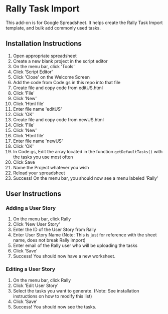 # Rally Task Import
This add-on is for Google Spreadsheet. It helps create the Rally Task Import template, and bulk add commonly used tasks.

## Installation Instructions
1. Open appropriate spreadsheet
2. Create a new blank project in the script editor
  1. On the menu bar, click 'Tools'
  2. Click 'Script Editor'
  3. Click 'Close' on the Welcome Screen
3. Add the code from Code.gs in this repo into that file
4. Create file and copy code from editUS.html
  1. Click 'File'
  2. Click 'New'
  3. Click 'Html file'
  4. Enter file name 'editUS'
  5. Click 'OK'
5. Create file and copy code from newUS.html
  1. Click 'File'
  2. Click 'New'
  3. Click 'Html file'
  4. Enter file name 'newUS'
  5. Click 'OK'
6. In Code.gs, Edit the array located in the function `getDefaultTasks()` with the tasks you use most often
7. Click Save
8. Name the Project whatever you wish
9. Reload your spreadsheet
10. Success! On the menu bar, you should now see a menu labeled 'Rally'

## User Instructions

### Adding a User Story
1. On the menu bar, click Rally
2. Click 'New User Story'
3. Enter the ID of the User Story from Rally
4. Enter User Story Name (Note: This is just for reference with the sheet name, does not break Rally import)
5. Enter email of the Rally user who will be uploading the tasks
6. Click 'Save'
7. Success! You should now have a new worksheet.

### Editing a User Story
1. On the menu bar, click Rally
2. Click 'Edit User Story'
3. Select the tasks you want to generate. (Note: See installation instructions on how to modify this list)
6. Click 'Save'
7. Success! You should now see the tasks.


